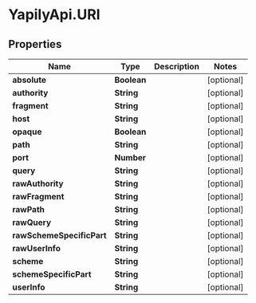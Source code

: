# YapilyApi.URI

## Properties

Name | Type | Description | Notes
------------ | ------------- | ------------- | -------------
**absolute** | **Boolean** |  | [optional] 
**authority** | **String** |  | [optional] 
**fragment** | **String** |  | [optional] 
**host** | **String** |  | [optional] 
**opaque** | **Boolean** |  | [optional] 
**path** | **String** |  | [optional] 
**port** | **Number** |  | [optional] 
**query** | **String** |  | [optional] 
**rawAuthority** | **String** |  | [optional] 
**rawFragment** | **String** |  | [optional] 
**rawPath** | **String** |  | [optional] 
**rawQuery** | **String** |  | [optional] 
**rawSchemeSpecificPart** | **String** |  | [optional] 
**rawUserInfo** | **String** |  | [optional] 
**scheme** | **String** |  | [optional] 
**schemeSpecificPart** | **String** |  | [optional] 
**userInfo** | **String** |  | [optional] 


